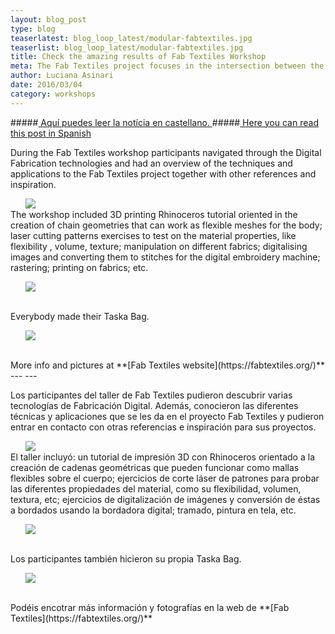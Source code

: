 ```yaml
---
layout: blog_post
type: blog
teaserlatest: blog_loop_latest/modular-fabtextiles.jpg
teaserlist: blog_loop_latest/modular-fabtextiles.jpg
title: Check the amazing results of Fab Textiles Workshop
meta: The Fab Textiles project focuses in the intersection between the world of fashion and new technologies focusing on new processes, materials and production techniques.
author: Luciana Asinari
date: 2016/03/04
category: workshops
---
```


#####<a href="#spanish"> Aquí puedes leer la notícia en castellano. </a>
#####<a href="#spanish"> Here you can read this post in Spanish </a>


During the Fab Textiles workshop participants navigated through the Digital Fabrication technologies and had an overview of the techniques and applications to the Fab Textiles project together with other references and inspiration.

<ul><img src= "http://www.fablabbcn.org/img/blog/fab-textiles/ftw16a.jpg" align="left"> </img></ul>

<br>
The workshop included 3D printing Rhinoceros tutorial oriented in the creation of chain geometries that can work as flexible meshes for the body; laser cutting patterns exercises to test on the material properties, like flexibility , volume, texture; manipulation on different fabrics; digitalising images and converting them to stitches for the digital embroidery machine; rastering; printing on fabrics; etc.

<ul><img src= "http://www.fablabbcn.org/img/blog/fab-textiles/ftw16b.jpg" align="middle"> </img></ul>

<br>
Everybody made their Taska Bag.

<ul><img src= "http://www.fablabbcn.org/img/blog/fab-textiles/taska-making-web.jpg" align="middle"> </img></ul>

<br>
More info and pictures at **[Fab Textiles website](https://fabtextiles.org/)**

<br>
---
<a name="spanish">
---
</a>
&nbsp;

Los participantes del taller de Fab Textiles pudieron descubrir varias tecnologías de Fabricación Digital. Además, conocieron las diferentes técnicas y aplicaciones que se les da en el proyecto Fab Textiles y pudieron entrar en contacto con otras referencias e inspiración para sus proyectos.

<ul><img src= "http://www.fablabbcn.org/img/blog/fab-textiles/ftw16a.jpg" align="left"> </img></ul>


<br>
El taller incluyó: un tutorial de impresión 3D con Rhinoceros orientado a la creación de cadenas geométricas que pueden funcionar como mallas flexibles sobre el cuerpo; ejercicios de corte láser de patrones para probar las diferentes propiedades del material, como su flexibilidad, volumen, textura, etc; ejercicios de digitalización de imágenes y conversión de éstas a bordados usando la bordadora digital; tramado, pintura en tela, etc.

<ul><img src= "http://www.fablabbcn.org/img/blog/fab-textiles/ftw16b.jpg" align="middle"> </img></ul>

<br>
Los participantes también hicieron su propia Taska Bag.

<ul><img src= "http://www.fablabbcn.org/img/blog/fab-textiles/taska-making-web.jpg" align="middle"> </img></ul>

<br>
Podéis encotrar más información y fotografías en la web de **[Fab Textiles](https://fabtextiles.org/)**


